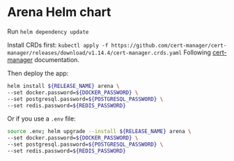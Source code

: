 # Arena Helm chart

Run `helm dependency update`

Install CRDs first: `kubectl apply -f https://github.com/cert-manager/cert-manager/releases/download/v1.14.4/cert-manager.crds.yaml`
Following [cert-manager](https://cert-manager.io/docs/installation/helm/#option-1-installing-crds-with-kubectl) documentation.

Then deploy the app:

```sh
helm install ${RELEASE_NAME} arena \
--set docker.password=${DOCKER_PASSWORD} \
--set postgresql.password=${POSTGRESQL_PASSWORD} \
--set redis.password=${REDIS_PASSWORD}
```

Or if you use a `.env` file:

```sh
source .env; helm upgrade --install ${RELEASE_NAME} arena \
--set docker.password=${DOCKER_PASSWORD} \
--set postgresql.password=${POSTGRESQL_PASSWORD} \
--set redis.password=${REDIS_PASSWORD}
```
